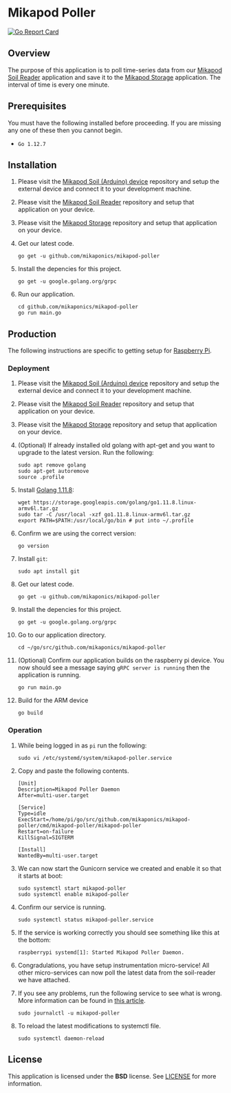 # Mikapod Poller
[![Go Report Card](https://goreportcard.com/badge/github.com/mikaponics/mikapod-poller)](https://goreportcard.com/report/github.com/mikaponics/mikapod-poller)

## Overview

The purpose of this application is to poll time-series data from our [Mikapod Soil Reader](https://github.com/mikaponics/mikapod-soil-reader) application and save it to the [Mikapod Storage](https://github.com/mikaponics/mikapod-storage) application. The interval of time is every one minute.

## Prerequisites

You must have the following installed before proceeding. If you are missing any one of these then you cannot begin.

* ``Go 1.12.7``

## Installation

1. Please visit the [Mikapod Soil (Arduino) device](https://github.com/mikaponics/mikapod-soil-arduino) repository and setup the external device and connect it to your development machine.

2. Please visit the [Mikapod Soil Reader](https://github.com/mikaponics/mikapod-soil-reader) repository and setup that application on your device.

3. Please visit the [Mikapod Storage](https://github.com/mikaponics/mikapod-storage) repository and setup that application on your device.

4. Get our latest code.

    ```
    go get -u github.com/mikaponics/mikapod-poller
    ```

5. Install the depencies for this project.

    ```
    go get -u google.golang.org/grpc
    ```

6. Run our application.

    ```
    cd github.com/mikaponics/mikapod-poller
    go run main.go
    ```


## Production

The following instructions are specific to getting setup for [Raspberry Pi](https://www.raspberrypi.org/).


### Deployment

1. Please visit the [Mikapod Soil (Arduino) device](https://github.com/mikaponics/mikapod-soil-arduino) repository and setup the external device and connect it to your development machine.

2. Please visit the [Mikapod Soil Reader](https://github.com/mikaponics/mikapod-soil-reader) repository and setup that application on your device.

3. Please visit the [Mikapod Storage](https://github.com/mikaponics/mikapod-storage) repository and setup that application on your device.

4. (Optional) If already installed old golang with apt-get and you want to upgrade to the latest version. Run the following:

    ```
    sudo apt remove golang
    sudo apt-get autoremove
    source .profile
    ```

5. Install [Golang 1.11.8]():

    ```
    wget https://storage.googleapis.com/golang/go1.11.8.linux-armv6l.tar.gz
    sudo tar -C /usr/local -xzf go1.11.8.linux-armv6l.tar.gz
    export PATH=$PATH:/usr/local/go/bin # put into ~/.profile
    ```

6. Confirm we are using the correct version:

    ```
    go version
    ```

7. Install ``git``:

    ```
    sudo apt install git
    ```

8. Get our latest code.

    ```
    go get -u github.com/mikaponics/mikapod-poller
    ```

9. Install the depencies for this project.

    ```
    go get -u google.golang.org/grpc
    ```

10. Go to our application directory.

    ```
    cd ~/go/src/github.com/mikaponics/mikapod-poller
    ```

11. (Optional) Confirm our application builds on the raspberry pi device. You now should see a message saying ``gRPC server is running`` then the application is running.

    ```
    go run main.go
    ```

12. Build for the ARM device

    ```
    go build
    ```

### Operation

1. While being logged in as ``pi`` run the following:

    ```
    sudo vi /etc/systemd/system/mikapod-poller.service
    ```

2. Copy and paste the following contents.

    ```
    [Unit]
    Description=Mikapod Poller Daemon
    After=multi-user.target

    [Service]
    Type=idle
    ExecStart=/home/pi/go/src/github.com/mikaponics/mikapod-poller/cmd/mikapod-poller/mikapod-poller
    Restart=on-failure
    KillSignal=SIGTERM

    [Install]
    WantedBy=multi-user.target
    ```

3. We can now start the Gunicorn service we created and enable it so that it starts at boot:

    ```
    sudo systemctl start mikapod-poller
    sudo systemctl enable mikapod-poller
    ```

4. Confirm our service is running.

    ```
    sudo systemctl status mikapod-poller.service
    ```

5. If the service is working correctly you should see something like this at the bottom:

    ```
    raspberrypi systemd[1]: Started Mikapod Poller Daemon.
    ```

6. Congradulations, you have setup instrumentation micro-service! All other micro-services can now poll the latest data from the soil-reader we have attached.

7. If you see any problems, run the following service to see what is wrong. More information can be found in [this article](https://unix.stackexchange.com/a/225407).

    ```
    sudo journalctl -u mikapod-poller
    ```

8. To reload the latest modifications to systemctl file.

    ```
    sudo systemctl daemon-reload
    ```


## License

This application is licensed under the **BSD** license. See [LICENSE](LICENSE) for more information.
